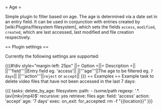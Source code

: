 = Age =

Simple plugin to filter based on age. The age is determined via a date set in an entry field. It can be used in conjunction with entries created by [wiki:Plugins/filesystem filesystem], which sets the fields `access`, `modified`, `created`, which are last accessed, last modified and file creation respectively.

== Plugin settings ==

Currently the following settings are supported:

{{{#!div style="margin-left: 25px"
||= Option =||= Description =||
||'''field'''||Entry field eg. 'access'||
||'''age'''||The age to be filtered eg. `7 days`||
||'''action'''||`reject` or `accept`||
}}}
== Examples ==
Example task to delete video files that have not been accessed in the last 7 days:

{{{
tasks:
  delete_by_age:
    filesystem:
      path:
        - /some/path
      regexp: '.*\.(avi|mkv|mp4)$'
      recursive: yes
      retrieve: files
    age:
      field: 'access'
      action: 'accept'
      age: '7 days'
    exec:
      on_exit:
        for_accepted: rm -f "{{location}}"
}}}